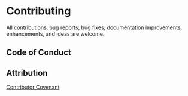 # Contributing
All contributions, bug reports, bug fixes, documentation improvements, enhancements, and ideas are welcome.

## Code of Conduct
## Attribution
[Contributor Covenant](https://www.contributor-covenant.org/)
